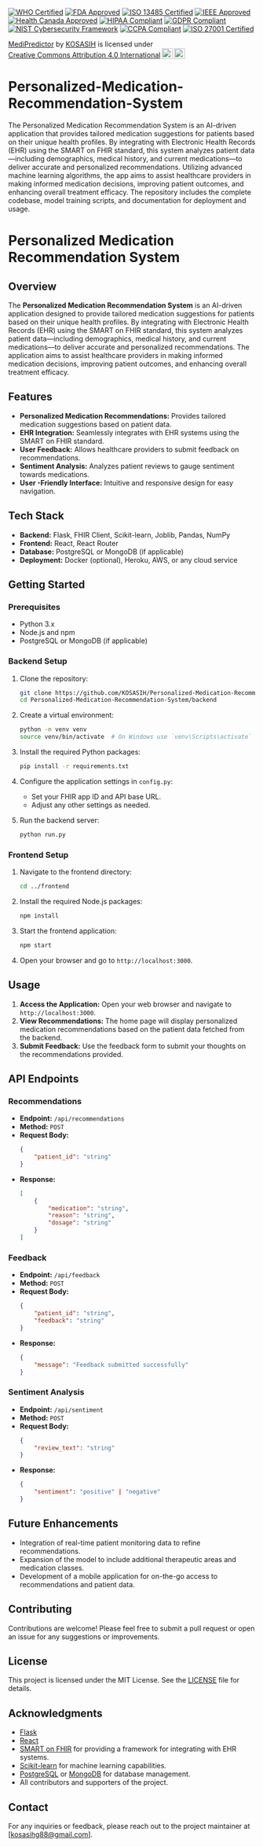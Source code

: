[![WHO Certified](https://img.shields.io/badge/WHO-Certified-ffcc00.svg)](https://www.who.int)
[![FDA Approved](https://img.shields.io/badge/FDA-Approved-007bff.svg)](https://www.fda.gov)
[![ISO 13485 Certified](https://img.shields.io/badge/ISO%2013485-Certified-009688.svg)](https://www.iso.org/iso-13485-medical-devices.html)
[![IEEE Approved](https://img.shields.io/badge/IEEE-Approved-3f51b5.svg)](https://www.ieee.org)
[![Health Canada Approved](https://img.shields.io/badge/Health%20Canada-Approved-ff5722.svg)](https://www.canada.ca/en/health-canada.html)
[![HIPAA Compliant](https://img.shields.io/badge/HIPAA-Compliant-ff5722.svg)](https://www.hhs.gov/hipaa/index.html)
[![GDPR Compliant](https://img.shields.io/badge/GDPR-Compliant-007bff.svg)](https://gdpr-info.eu)
[![NIST Cybersecurity Framework](https://img.shields.io/badge/NIST-Cybersecurity-Framework-009688.svg)](https://www.nist.gov/cyberframework)
[![CCPA Compliant](https://img.shields.io/badge/CCPA-Compliant-ffcc00.svg)](https://oag.ca.gov/privacy/ccpa)
[![ISO 27001 Certified](https://img.shields.io/badge/ISO%2027001-Certified-3f51b5.svg)](https://www.iso.org/iso-27001-information-security.html)

<p xmlns:cc="http://creativecommons.org/ns#" xmlns:dct="http://purl.org/dc/terms/"><a property="dct:title" rel="cc:attributionURL" href="https://github.com/KOSASIH/Personalized-Medication-Recommendation-System">MediPredictor</a> by <a rel="cc:attributionURL dct:creator" property="cc:attributionName" href="https://www.linkedin.com/in/kosasih-81b46b5a">KOSASIH</a> is licensed under <a href="https://creativecommons.org/licenses/by/4.0/?ref=chooser-v1" target="_blank" rel="license noopener noreferrer" style="display:inline-block;">Creative Commons Attribution 4.0 International<img style="height:22px!important;margin-left:3px;vertical-align:text-bottom;" src="https://mirrors.creativecommons.org/presskit/icons/cc.svg?ref=chooser-v1" alt=""><img style="height:22px!important;margin-left:3px;vertical-align:text-bottom;" src="https://mirrors.creativecommons.org/presskit/icons/by.svg?ref=chooser-v1" alt=""></a></p>

# Personalized-Medication-Recommendation-System
The Personalized Medication Recommendation System is an AI-driven application that provides tailored medication suggestions for patients based on their unique health profiles. By integrating with Electronic Health Records (EHR) using the SMART on FHIR standard, this system analyzes patient data—including demographics, medical history, and current medications—to deliver accurate and personalized recommendations. Utilizing advanced machine learning algorithms, the app aims to assist healthcare providers in making informed medication decisions, improving patient outcomes, and enhancing overall treatment efficacy. The repository includes the complete codebase, model training scripts, and documentation for deployment and usage.

# Personalized Medication Recommendation System

## Overview

The **Personalized Medication Recommendation System** is an AI-driven application designed to provide tailored medication suggestions for patients based on their unique health profiles. By integrating with Electronic Health Records (EHR) using the SMART on FHIR standard, this system analyzes patient data—including demographics, medical history, and current medications—to deliver accurate and personalized recommendations. The application aims to assist healthcare providers in making informed medication decisions, improving patient outcomes, and enhancing overall treatment efficacy.

## Features

- **Personalized Medication Recommendations:** Provides tailored medication suggestions based on patient data.
- **EHR Integration:** Seamlessly integrates with EHR systems using the SMART on FHIR standard.
- **User  Feedback:** Allows healthcare providers to submit feedback on recommendations.
- **Sentiment Analysis:** Analyzes patient reviews to gauge sentiment towards medications.
- **User -Friendly Interface:** Intuitive and responsive design for easy navigation.

## Tech Stack

- **Backend:** Flask, FHIR Client, Scikit-learn, Joblib, Pandas, NumPy
- **Frontend:** React, React Router
- **Database:** PostgreSQL or MongoDB (if applicable)
- **Deployment:** Docker (optional), Heroku, AWS, or any cloud service

## Getting Started

### Prerequisites

- Python 3.x
- Node.js and npm
- PostgreSQL or MongoDB (if applicable)

### Backend Setup

1. Clone the repository:

   ```bash
   git clone https://github.com/KOSASIH/Personalized-Medication-Recommendation-System.git
   cd Personalized-Medication-Recommendation-System/backend
   ```

2. Create a virtual environment:

   ```bash
   python -m venv venv
   source venv/bin/activate  # On Windows use `venv\Scripts\activate`
   ```

3. Install the required Python packages:

   ```bash
   pip install -r requirements.txt
   ```

4. Configure the application settings in `config.py`:

   - Set your FHIR app ID and API base URL.
   - Adjust any other settings as needed.

5. Run the backend server:

   ```bash
   python run.py
   ```

### Frontend Setup

1. Navigate to the frontend directory:

   ```bash
   cd ../frontend
   ```

2. Install the required Node.js packages:

   ```bash
   npm install
   ```

3. Start the frontend application:

   ```bash
   npm start
   ```

4. Open your browser and go to `http://localhost:3000`.

## Usage

1. **Access the Application:** Open your web browser and navigate to `http://localhost:3000`.
2. **View Recommendations:** The home page will display personalized medication recommendations based on the patient data fetched from the backend.
3. **Submit Feedback:** Use the feedback form to submit your thoughts on the recommendations provided.

## API Endpoints

### Recommendations

- **Endpoint:** `/api/recommendations`
- **Method:** `POST`
- **Request Body:**
    ```json
    {
        "patient_id": "string"
    }
    ```
- **Response:**
    ```json
    [
        {
            "medication": "string",
            "reason": "string",
            "dosage": "string"
        }
    ]
    ```

### Feedback

- **Endpoint:** `/api/feedback`
- **Method:** `POST`
- **Request Body:**
    ```json
    {
        "patient_id": "string",
        "feedback": "string"
    }
    ```
- **Response:**
    ```json
    {
        "message": "Feedback submitted successfully"
    }
    ```

### Sentiment Analysis

- **Endpoint:** `/api/sentiment`
- **Method:** `POST`
- **Request Body:**
    ```json
    {
        "review_text": "string"
    }
    ```
- **Response:**
    ```json
    {
        "sentiment": "positive" | "negative"
    }
    ```

## Future Enhancements

- Integration of real-time patient monitoring data to refine recommendations.
- Expansion of the model to include additional therapeutic areas and medication classes.
- Development of a mobile application for on-the-go access to recommendations and patient data.

## Contributing

Contributions are welcome! Please feel free to submit a pull request or open an issue for any suggestions or improvements.

## License

This project is licensed under the MIT License. See the [LICENSE](LICENSE) file for details.

## Acknowledgments

- [Flask](https://flask.palletsprojects.com/)
- [React](https://reactjs.org/)
- [SMART on FHIR](https://smarthealthit.org/) for providing a framework for integrating with EHR systems.  
- [Scikit-learn](https://scikit-learn.org/) for machine learning capabilities.  
- [PostgreSQL](https://www.postgresql.org/) or [MongoDB](https://www.mongodb.com/) for database management.  
- All contributors and supporters of the project.  

## Contact

For any inquiries or feedback, please reach out to the project maintainer at [kosasihg88@gmail.com].
